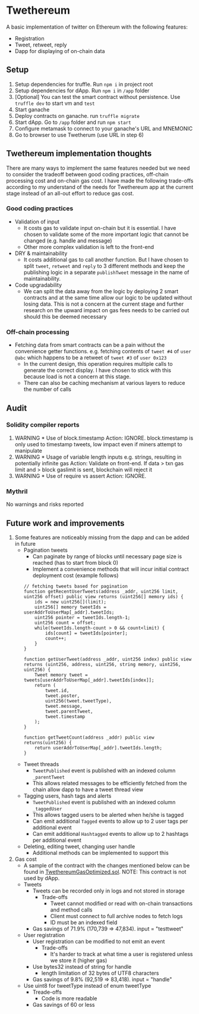 # Twethereum
A basic implementation of twitter on Ethereum with the following features:
* Registration
* Tweet, retweet, reply
* Dapp for displaying of on-chain data

## Setup
1. Setup dependencies for truffle. Run `npm i` in project root 
2. Setup dependencies for dApp. Run `npm i` in `/app` folder
3. [Optional] You can test the smart contract without persistence. Use `truffle dev` to start vm and `test`
4. Start ganache
5. Deploy contracts on ganache. run `truffle migrate`
6. Start dApp. Go to `/app` folder and run `npm start`
7. Configure metamask to connect to your ganache's URL and MNEMONIC
8. Go to browser to use Twetherum (use URL in step 6)

## Twethereum implementation thoughts
There are many ways to implement the same features needed but we need to consider the tradeoff between good coding practices, off-chain processing cost and on-chain gas cost.
I have made the following trade-offs according to my understand of the needs for Twethereum app at the current stage instead of an all-out effort to reduce gas cost.

### Good coding practices
* Validation of input
    * It costs gas to validate input on-chain but it is essential. I have chosen to validate some of the more important logic that cannot be changed (e.g. handle and message)
    * Other more complex validation is left to the front-end
* DRY & maintainability 
    * It costs additional gas to call another function. But I have chosen to split `tweet`, `retweet` and `reply` to 3 different methods and keep the publishing logic in a separate `publishTweet` message in the name of maintainability.
* Code upgradability
    * We can split the data away from the logic by deploying 2 smart contracts and at the same time allow our logic to be updated without losing data. This is not a concern at the current stage and further research on the upward impact on gas fees needs to be carried out should this be deemed necessary

### Off-chain processing
* Fetching data from smart contracts can be a pain without the convenience getter functions. e.g. fetching contents of `tweet #4` of `user @abc` which happens to be a retweet of `tweet #3` of `user 0x123`  
    * In the current design, this operation requires multiple calls to generate the correct display. I have chosen to stick with this because load is not a concern at this stage. 
    * There can also be caching mechanism at various layers to reduce the number of calls

## Audit
### Solidity compiler reports
1. WARNING * Use of block.timestamp
Action: IGNORE. block.timestamp is only used to timestamp tweets, low impact even if miners attempt to manipulate
2. WARNING * Usage of variable length inputs e.g. strings, resulting in potentially infinite gas
Action: Validate on front-end. If data > txn gas limit and > block gaslimit is sent, blockchain will reject it
3. WARNING * Use of require vs assert
Action: IGNORE.
### Mythril
No warnings and risks reported

## Future work and improvements
1. Some features are noticeably missing from the dapp and can be added in future 
    * Pagination tweets
        * Can paginate by range of blocks until necessary page size is reached (has to start from block 0)
        * Implement a convenience methods that will incur initial contract deployment cost (example follows)
        ```
        // fetching tweets based for pagination
        function getRecentUserTweets(address _addr, uint256 limit, uint256 offset) public view returns (uint256[] memory ids) {
            ids = new uint256[](limit);
            uint256[] memory tweetIds = userAddrToUserMap[_addr].tweetIds;
            uint256 pointer = tweetIds.length-1;
            uint256 count = offset;
            while(tweetIds.length-count > 0 && count<limit) {
                ids[count] = tweetIds[pointer];
                count++;
            }
        }

        function getUserTweet(address _addr, uint256 index) public view returns (uint256, address, uint256, string memory, uint256, uint256) {
            Tweet memory tweet = tweets[userAddrToUserMap[_addr].tweetIds[index]];
            return (
                tweet.id,
                tweet.poster,
                uint256(tweet.tweetType),
                tweet.message,
                tweet.parentTweet,
                tweet.timestamp
            );
        }

        function getTweetCount(address _addr) public view returns(uint256) {
            return userAddrToUserMap[_addr].tweetIds.length;
        }
        ```
    * Tweet threads
        * `TweetPublished` event is published with an indexed column `_parentTweet`
        * This allows related messages to be efficiently fetched from the chain allow dapp to have a tweet thread view
    * Tagging users, hash tags and alerts
        * `TweetPublished` event is published with an indexed column `_taggedUser`
        * This allows tagged users to be alerted when he/she is tagged
        * Can emit additional `Tagged` events to allow up to 2 user tags per additional event
        * Can emit additional `Hashtagged` events to allow up to 2 hashtags per additional event
    * Deleting, editing tweet, changing user handle
        * Additional methods can be implemented to support this
2. Gas cost
    * A sample of the contract with the changes mentioned below can be found in [TwethereumGasOptimized.sol](contracts/TwethereumGasOptimized.sol). NOTE: This contract is not used by dApp.
    * Tweets
        * Tweets can be recorded only in logs and not stored in storage
            * Trade-offs
                * Tweet cannot modified or read with on-chain transactions and method calls
                * Client must connect to full archive nodes to fetch logs
                * ID must be an indexed field
        * Gas savings of 71.9% (170,739 => 47,834). input = "testtweet"
    * User registration
        * User registration can be modified to not emit an event
            * Trade-offs
                * It's harder to track at what time a user is registered unless we store it (higher gas)
        * Use bytes32 instead of string for handle
            * length limitation of 32 bytes of UTF8 characters
        * Gas savings of 9.8% (92,519 => 83,418). input = "handle"
    * Use uint8 for tweetType instead of enum tweetType 
        * Treade-offs
            * Code is more readable 
        * Gas savings of 60 or less